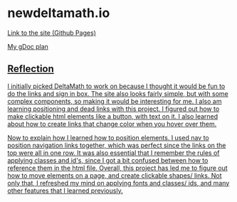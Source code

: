 # newdeltamath.io
<p> <a href=" https://amandal4012.github.io/newdeltamath.io"> Link to the site (Github Pages) </p>
<p> <a href="https://docs.google.com/document/d/1EnXdV97q9qXYqUsl24JDM6RwHIITDTS2x0J2gca3UMs/edit?usp=sharing"> My gDoc plan</p>

<h2> Reflection </h2>
<p> I initially picked DeltaMath to work on because I thought it would be fun to do the links and sign in box. The site also looks fairly simple, but with some complex components, so making it would be interesting for me. I also am learning positioning and dead links with this project. I figured out how to make clickable html elements like a button, with text on it. I also learned about how to create links that change color when you hover over them. </p>

<p> Now to explain how I learned how to position elements. I used nav to position navigation links together, which was perfect since the links on the top were all in one row. It was also essential that I remember the rules of applying classes and id's, since I got a bit confused between how to reference them in the html file. Overall, this project has led me to figure out how to move elements on a page, and create clickable shapes/ links. Not only that, I refreshed my mind on applying fonts and classes/ ids, and many other features that I learned previously. </p>